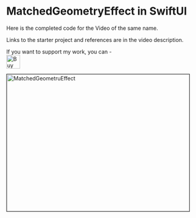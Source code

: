 # MatchedGeometryEffect in SwiftUI

Here is the completed code for the Video of the same name.

Links to the starter project and references are in the video description.



If you want to support my work, you can - </br>
<a href='https://ko-fi.com/Z8Z22WRVG' target='_blank'><img height='36' style='border:0px;height:36px;' src='https://cdn.ko-fi.com/cdn/kofi3.png?v=2' border='0' alt='Buy Me a Coffee at ko-fi.com' /></a>

<a href="http://www.youtube.com/watch?feature=player_embedded&v=xGNR7tvDE0Q
" target="_blank"><img src="http://img.youtube.com/vi/xGNR7tvDE0Q/0.jpg" 
alt="MatchedGeometruEffect" width="480" height="360" border="1" /></a>



